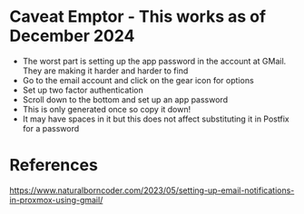 # Caveat Emptor - This works as of December 2024
- The worst part is setting up the app password in the account at GMail.  They are making it harder and harder to find
- Go to the email account and click on the gear icon for options
- Set up two factor authentication
- Scroll down to the bottom and set up an app password
- This is only generated once so copy it down!
- It may have spaces in it but this does not affect substituting it in Postfix for a password



# References

https://www.naturalborncoder.com/2023/05/setting-up-email-notifications-in-proxmox-using-gmail/
